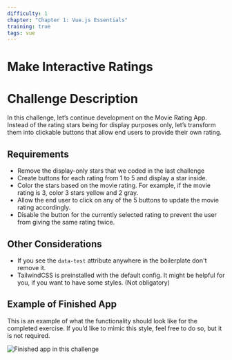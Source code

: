 ```yaml
---
difficulty: 1
chapter: "Chapter 1: Vue.js Essentials"
training: true
tags: vue
---
```


# Make Interactive Ratings


# Challenge Description
In this challenge, let’s continue development on the Movie Rating App. Instead of the rating stars being for display purposes only, 
let’s transform them into clickable buttons that allow end users to provide their own rating.

## Requirements
- Remove the display-only stars that we coded in the last challenge
- Create buttons for each rating from 1 to 5 and display a star inside.
- Color the stars based on the movie rating. For example, if the movie rating is 3, color 3 stars yellow and 2 gray.
- Allow the end user to click on any of the 5 buttons to update the movie rating accordingly.
- Disable the button for the currently selected rating to prevent the user from giving the same rating twice.

## Other Considerations

- If you see the `data-test` attribute anywhere in the boilerplate don't remove it.
- TailwindCSS is preinstalled with the default config. It might be helpful for you, if you want to have some styles. (Not obligatory)

## Example of Finished App

This is an example of what the functionality should look like for the completed exercise. If you’d like to mimic this style, feel free to do so, but it is not required.

![Finished app in this challenge](https://i.imgur.com/VjiCITj.gif)
#

